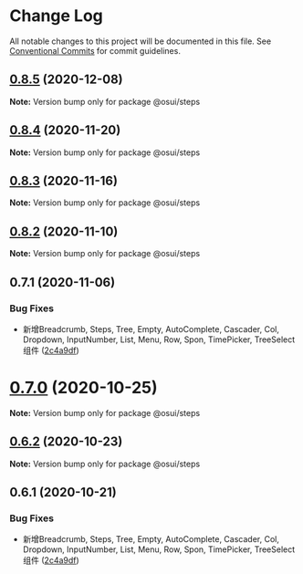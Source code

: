 # Change Log

All notable changes to this project will be documented in this file.
See [Conventional Commits](https://conventionalcommits.org) for commit guidelines.

## [0.8.5](https://gitee.com/gitee-fe/osui/tree/master/compare/@osui/steps@0.8.4...@osui/steps@0.8.5) (2020-12-08)

**Note:** Version bump only for package @osui/steps





## [0.8.4](https://gitee.com/gitee-fe/osui/tree/master/compare/@osui/steps@0.8.3...@osui/steps@0.8.4) (2020-11-20)

**Note:** Version bump only for package @osui/steps





## [0.8.3](https://gitee.com/gitee-fe/osui/tree/master/compare/@osui/steps@0.8.2...@osui/steps@0.8.3) (2020-11-16)

**Note:** Version bump only for package @osui/steps





## [0.8.2](https://gitee.com/gitee-fe/osui/tree/master/compare/@osui/steps@0.6.2...@osui/steps@0.8.2) (2020-11-10)

**Note:** Version bump only for package @osui/steps





## 0.7.1 (2020-11-06)


### Bug Fixes

* 新增Breadcrumb, Steps, Tree, Empty, AutoComplete, Cascader, Col, Dropdown, InputNumber, List, Menu, Row, Spon, TimePicker, TreeSelect 组件 ([2c4a9df](https://gitee.com/gitee-fe/osui/tree/master/commits/2c4a9df6af2a0283da7027a20043b0ccebceb2c4))





# [0.7.0](https://gitee.com/gitee-fe/osui/tree/master/compare/@osui/steps@0.6.2...@osui/steps@0.7.0) (2020-10-25)

**Note:** Version bump only for package @osui/steps





## [0.6.2](https://gitee.com/gitee-fe/osui/tree/master/compare/@osui/steps@0.6.1...@osui/steps@0.6.2) (2020-10-23)

**Note:** Version bump only for package @osui/steps





## 0.6.1 (2020-10-21)


### Bug Fixes

* 新增Breadcrumb, Steps, Tree, Empty, AutoComplete, Cascader, Col, Dropdown, InputNumber, List, Menu, Row, Spon, TimePicker, TreeSelect 组件 ([2c4a9df](https://gitee.com/gitee-fe/osui/tree/master/commits/2c4a9df6af2a0283da7027a20043b0ccebceb2c4))
